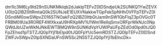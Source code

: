 dm1lc3M6Ly9ld29nSUNKMklqb2dJaklpTEFvZ0lDSndjeUk2SUNKQ1YwZEVXU0lzQ2lBZ0ltRmtaQ0k2SUNJeE1EUXVNakkwTGpFek5pNHhOVFFpTEFvZ0lDSndiM0owSWpvZ016STNOakFzQ2lBZ0ltbGtJam9nSW1GbFlqZ3pOVGc0TFRBM09Ua3ROREF4WXkxaU9HRXpMV1U1Wm1RellqSmxORFprWkNJc0NpQWdJbUZwWkNJNklEWTBMQW9nSUNKdVpYUWlPaUFpZEdOd0lpd0tJQ0FpZEhsd1pTSTZJQ0p1YjI1bElpd0tJQ0FpYUc5emRDSTZJQ0lpTEFvZ0lDSndZWFJvSWpvZ0lpSXNDaUFnSW5Sc2N5STZJQ0p1YjI1bElncDk=
